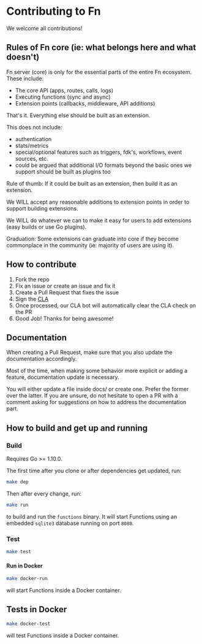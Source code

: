 # Contributing to Fn

We welcome all contributions!

## Rules of Fn core (ie: what belongs here and what doesn't)

Fn server (core) is only for the essential parts of the entire Fn ecosystem. 
These include:

- The core API (apps, routes, calls, logs)
- Executing functions (sync and async)
- Extension points (callbacks, middleware, API additions)

That's it. Everything else should be built as an extension.

This does not include:

- authentication
- stats/metrics
- special/optional features such as triggers, fdk's, workflows, event sources, etc.
- could be argued that additional I/O formats beyond the basic ones we support should be built as plugins too

Rule of thumb: If it could be built as an extension, then build it as an extension. 

We WILL accept any reasonable additions to extension points in order to support building extensions. 

We WILL do whatever we can to make it easy for users to add extensions (easy builds or use Go plugins). 

Graduation: Some extensions can graduate into core if they become commonplace in the community (ie: majority of users are using it). 

## How to contribute

1. Fork the repo
2. Fix an issue or create an issue and fix it
3. Create a Pull Request that fixes the issue
4. Sign the [CLA](http://www.oracle.com/technetwork/community/oca-486395.html)
5. Once processed, our CLA bot will automatically clear the CLA check on the PR
6. Good Job! Thanks for being awesome!

## Documentation

When creating a Pull Request, make sure that you also update the documentation
accordingly.

Most of the time, when making some behavior more explicit or adding a feature,
documentation update is necessary.

You will either update a file inside docs/ or create one. Prefer the former over
the latter. If you are unsure, do not hesitate to open a PR with a comment
asking for suggestions on how to address the documentation part.

## How to build and get up and running

### Build

Requires Go >= 1.10.0.

The first time after you clone or after dependencies get updated, run:

```sh
make dep
```

Then after every change, run:

```sh
make run
```

to build and run the `functions` binary.  It will start Functions using an embedded `sqlite3` database running on port `8080`.

### Test

```sh
make test
```

#### Run in Docker

```sh
make docker-run
```

will start Functions inside a Docker container.

## Tests in Docker

```sh
make docker-test

```

will test Functions inside a Docker container.

